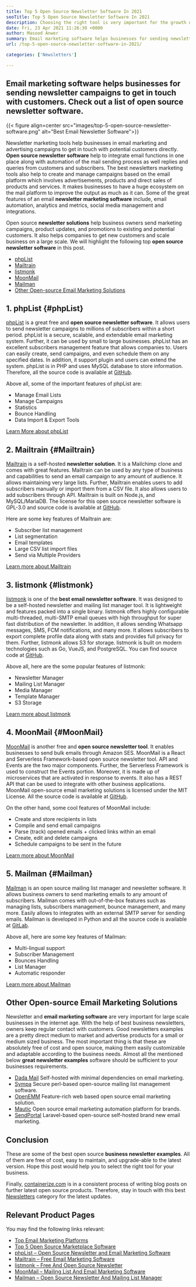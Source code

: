 ```yaml
---
title: Top 5 Open Source Newsletter Software In 2021
seoTitle: Top 5 Open Source Newsletter Software In 2021
description: Choosing the right tool is very important for the growth of the business. We have a concise list of the best email open source newsletter software.
date: Fri, 23 Apr 2021 11:26:30 +0000
author: Masood Anwer
summary: Email marketing software helps businesses for sending newsletter campaigns to get in touch with customers. Check out a list of open source newsletter software.
url: /top-5-open-source-newsletter-software-in-2021/

categories: ['Newsletters']

---
```

## Email marketing software helps businesses for sending newsletter campaigns to get in touch with customers. Check out a list of open source newsletter software.

{{< figure align=center src="images/top-5-open-source-newsletter-software.png" alt="Best Email Newsletter Software">}}  

Newsletter marketing tools help businesses in email marketing and advertising campaigns to get in touch with potential customers directly. **Open source newsletter software** help to integrate email functions in one place along with automation of the mail sending process as well replies and queries from customers and subscribers. The best newsletters marketing tools also help to create and manage campaigns based on the email platform which involves advertisements, products and direct sales of products and services. It makes businesses to have a huge ecosystem on the mail platform to improve the output as much as it can. Some of the great features of an email **newsletter** **marketing software** include, email automation, analytics and metrics, social media management and integrations.

Open source **newsletter solutions** help business owners send marketing campaigns, product updates, and promotions to existing and potential customers. It also helps companies to get new customers and scale business on a large scale. We will highlight the following top **open source newsletter software** in this post.

  * [phpList][1]
  * [Mailtrain][2]
  * [listmonk][3]
  * [MoonMail][4]
  * [Mailman][5]
  * [Other Open-source Email Marketing Solutions][6]

## 1. phpList {#phpList}

[phpList][7] is a great free and **open source newsletter software**. It allows users to send newsletter campaigns to millions of subscribers within a short period. phpList is a secure, scalable, and extendable email marketing system. Further, it can be used by small to large businesses. phpList has an excellent subscribers management feature that allows companies to. Users can easily create, send campaigns, and even schedule them on any specified dates. In addition, it support plugin and users can extend the system. phpList is in PHP and uses MySQL database to store information. Therefore, all the source code is available at [GitHub][8].

Above all, some of the important features of phpList are:

  * Manage Email Lists
  * Manage Campaigns
  * Statistics
  * Bounce Handling
  * Data Import & Export Tools

[Learn More about phpList][7]

## 2. Mailtrain {#Mailtrain}

[Mailtrain][9] is a self-hosted **newsletter solution**. It is a Mailchimp clone and comes with great features. Mailtrain can be used by any type of business and capabilities to send an email campaign to any amount of audience. It allows maintaining very large lists. Further, Mailtrain enables users to add subscribers manually or import them from a CSV file. It also allows users to add subscribers through API. Mailtrain is built on Node.js, and MySQL/MariaDB. The license for this open source newsletter software is GPL-3.0 and source code is available at [GitHub][10].

Here are some key features of Mailtrain are:

  * Subscriber list management
  * List segmentation
  * Email templates
  * Large CSV list import files
  * Send via Multiple Providers

[Learn more about Mailtrain][9]

## 3. listmonk {#listmonk}

[listmonk][11] is one of the **best email newsletter software**. It was designed to be a self-hosted newsletter and mailing list manager tool. It is lightweight and features packed into a single binary. listmonk offers highly configurable multi-threaded, multi-SMTP email queues with high throughput for super fast distribution of the newsletter. In addition, it allows sending Whatsapp messages, SMS, FCM notifications, and many more. It allows subscribers to export complete profile data along with stats and provides full privacy for them. Further, listmonk allows S3 for storage. listmonk is built on modern technologies such as Go, VueJS, and PostgreSQL. You can find source code at [GitHub][12].

Above all, here are the some popular features of listmonk:

  * Newsletter Manager
  * Mailing List Manager
  * Media Manager
  * Template Manager
  * S3 Storage

[Learn more about listmonk][11]

## 4. MoonMail {#MoonMail}

[MoonMail][13] is another free and **open source newsletter tool**. It enables businesses to send bulk emails through Amazon SES. MoonMail is a React and Serverless Framework-based open source newsletter tool. API and Events are the two major components. Further, the Serverless Framework is used to construct the Events portion. Moreover, it is made up of microservices that are activated in response to events. It also has a REST API that can be used to integrate with other business applications. MoonMail open-source email marketing solutions is licensed under the MIT License. All the source code is available at [GitHub][14].

On the other hand, some cool features of MoonMail include:

  * Create and store recipients in lists
  * Compile and send email campaigns
  * Parse (track) opened emails + clicked links within an email
  * Create, edit and delete campaigns
  * Schedule campaigns to be sent in the future

[Learn more about MoonMail][13]

## 5. Mailman {#Mailman}

[Mailman][15] is an open source mailing list manager and newsletter software. It allows business owners to send marketing emails to any amount of subscribers. Mailman comes with out-of-the-box features such as managing lists, subscribers management, bounce management, and many more. Easily allows to integrates with an external SMTP server for sending emails. Mailman is developed in Python and all the source code is available at [GitLab][16]. 

Above all, here are some key features of Mailman:

  * Multi-lingual support
  * Subscriber Management
  * Bounces Handling
  * List Manager
  * Automatic responder

[Learn more about Mailman][15]

## Other Open-source Email Marketing Solutions

Newsletter and **email marketing software** are very important for large scale businesses in the internet age. With the help of best business newsletters, owners keep regular contact with customers. Good newsletters examples are a pretty direct medium to market and advertise products for a small or medium sized business. The most important thing is that these are absolutely free of cost and open source, making them easily customizable and adaptable according to the business needs. Almost all the mentioned below **great newsletter examples** software should be sufficient to your businesses requirements.

  * [Dada Mail][17] Self-hosted with minimal dependencies on email marketing.
  * [Sympa][18] Secure perl-based open-source mailing list management software.
  * [OpenEMM][19] Feature-rich web based open source email marketing solution.
  * [Mautic][20] Open source email marketing automation platform for brands.
  * [SendPortal][21] Laravel-based open-source self-hosted brand new email marketing.

## Conclusion

These are some of the best open source **business newsletter examples**. All of them are free of cost, easy to maintain, and upgrade-able to the latest version. Hope this post would help you to select the right tool for your business.

Finally, [containerize.com][22] is in a consistent process of writing blog posts on further latest open source products. Therefore, stay in touch with this best [Newsletters][23] category for the latest updates.

## Relevant Product Pages

You may find the following links relevant:

  * [Top Email Marketing Platforms][24]
  * [Top 5 Open Source Marketplace Software][25]
  * [phpList – Open Source Newsletter and Email Marketing Software][7]
  * [Mailtrain – Free Email Marketing Software][9]
  * [listmonk – Free And Open Source Newsletter][11]
  * [MoonMail – Mailing List And Email Marketing Software][13]
  * [Mailman – Open Source Newsletter And Mailing List Manager][15]

 [1]: #phpList
 [2]: #Mailtrain
 [3]: #listmonk
 [4]: #MoonMail
 [5]: #Mailman
 [6]: #OtherOpen-sourceEmailMarketingSolutions
 [7]: https://products.containerize.com/newsletter/phplist
 [8]: https://github.com/phpList/phplist3
 [9]: https://products.containerize.com/newsletter/mailtrain
 [10]: https://github.com/Mailtrain-org/mailtrain
 [11]: https://products.containerize.com/newsletter/listmonk
 [12]: https://github.com/knadh/listmonk
 [13]: https://products.containerize.com/newsletter/moonmail
 [14]: https://github.com/MoonMail/MoonMail
 [15]: https://products.containerize.com/newsletter/mailman
 [16]: https://gitlab.com/mailman
 [17]: https://dadamailproject.com/
 [18]: https://www.sympa.org/
 [19]: https://www.agnitas.de/en/e-marketing_manager/email-marketing-software-variants/openemm/
 [20]: https://www.mautic.org/
 [21]: https://laravel-news.com/sendportal-open-source-email-marketing-software
 [22]: https://containerize.com
 [23]: https://blog.containerize.com/category/newsletter/
 [24]: https://products.containerize.com/newsletter
 [25]: https://blog.containerize.com/marketplace/top-5-open-source-marketplace-software-in-2021/
